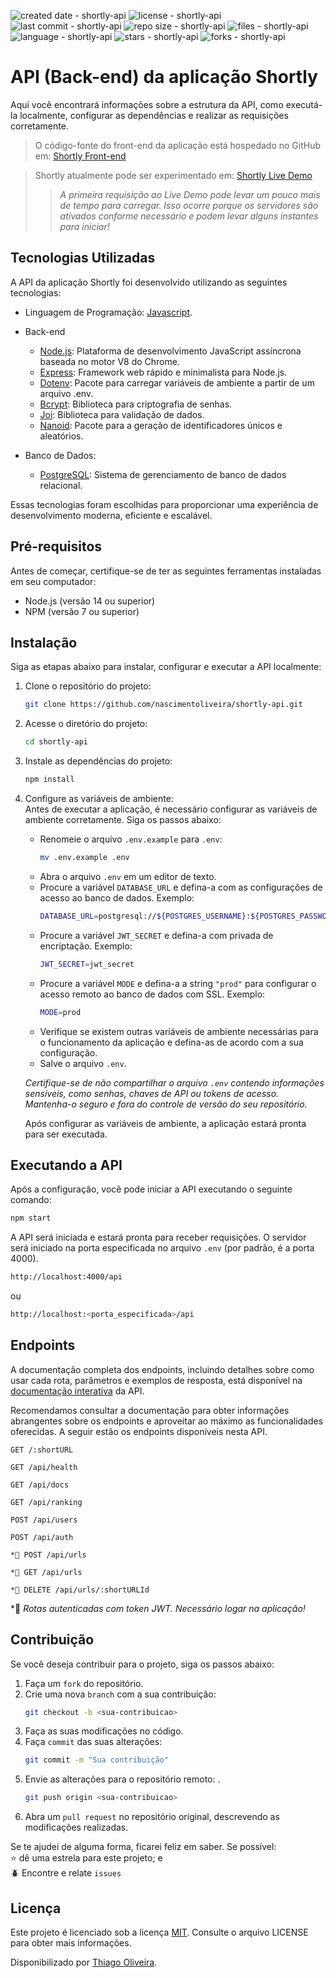 ![created date - shortly-api](https://img.shields.io/date/1671246000?color=007ec6&label=created&style=flat-square)
![license - shortly-api](https://img.shields.io/github/license/nascimentoliveira/shortly-api?color=007ec6&style=flat-square)
![last commit - shortly-api](https://img.shields.io/github/last-commit/nascimentoliveira/shortly-api?color=007ec6&style=flat-square)
![repo size - shortly-api](https://img.shields.io/github/repo-size/nascimentoliveira/shortly-api?color=007ec6&style=flat-square)
![files - shortly-api](https://img.shields.io/github/directory-file-count/nascimentoliveira/shortly-api?color=007ec6&style=flat-square)
![language - shortly-api](https://img.shields.io/github/languages/top/nascimentoliveira/shortly-api?color=007ec6&style=flat-square)
![stars - shortly-api](https://img.shields.io/github/stars/nascimentoliveira/shortly-api?color=007ec6&style=flat-square)
![forks - shortly-api](https://img.shields.io/github/forks/nascimentoliveira/shortly-api?color=007ec6&style=flat-square)

# API (Back-end) da aplicação **Shortly**

Aqui você encontrará informações sobre a estrutura da API, como executá-la localmente, configurar as dependências e realizar as requisições corretamente.

> O código-fonte do front-end da aplicação está hospedado no GitHub em: [Shortly Front-end](https://github.com/nascimentoliveira/shortly)

> Shortly atualmente pode ser experimentado em: [Shortly Live Demo](https://nascimentoliveira-shortly.vercel.app)
>  
>> *A primeira requisição ao Live Demo pode levar um pouco mais de tempo para carregar. Isso ocorre porque os servidores são ativados conforme necessário e podem levar alguns instantes para iniciar!*

## Tecnologias Utilizadas

A API da aplicação Shortly foi desenvolvido utilizando as seguintes tecnologias:

- Linguagem de Programação: [Javascript](https://developer.mozilla.org/pt-BR/docs/Web/JavaScript/Reference).

- Back-end
  - [Node.js](https://nodejs.org/en/about): Plataforma de desenvolvimento JavaScript assíncrona baseada no motor V8 do Chrome.
  - [Express](https://expressjs.com/pt-br/): Framework web rápido e minimalista para Node.js.
  - [Dotenv](https://www.npmjs.com/package/dotenv): Pacote para carregar variáveis de ambiente a partir de um arquivo .env.
  - [Bcrypt](https://www.npmjs.com/package/bcrypt): Biblioteca para criptografia de senhas.
  - [Joi](https://joi.dev/): Biblioteca para validação de dados.
  - [Nanoid](https://www.npmjs.com/package/nanoid): Pacote para a geração de identificadores únicos e aleatórios.

- Banco de Dados: 
    - [PostgreSQL](https://www.postgresql.org/about/): Sistema de gerenciamento de banco de dados relacional.

Essas tecnologias foram escolhidas para proporcionar uma experiência de desenvolvimento moderna, eficiente e escalável.

## Pré-requisitos

Antes de começar, certifique-se de ter as seguintes ferramentas instaladas em seu computador:
-   Node.js (versão 14 ou superior)
-   NPM (versão 7 ou superior)

## Instalação

Siga as etapas abaixo para instalar, configurar e executar a API localmente:

1. Clone o repositório do projeto:
    ```bash
    git clone https://github.com/nascimentoliveira/shortly-api.git
    ```
2. Acesse o diretório do projeto:
    ```bash
    cd shortly-api
    ```
3. Instale as dependências do projeto:
    ```bash
    npm install
    ```
4. Configure as variáveis de ambiente:  
    Antes de executar a aplicação, é necessário configurar as variáveis de ambiente corretamente. Siga os passos abaixo:
    -  Renomeie o arquivo `.env.example` para `.env`:
        ```bash
        mv .env.example .env
        ```
    - Abra o arquivo `.env` em um editor de texto.
    - Procure a variável `DATABASE_URL` e defina-a com as configurações de acesso ao banco de dados. Exemplo:  
        ```bash
        DATABASE_URL=postgresql://${POSTGRES_USERNAME}:${POSTGRES_PASSWORD}@${POSTGRES_HOST}:${POSTGRES_PORT}/${POSTGRES_DATABASE}?schema=public
        ```
    - Procure a variável `JWT_SECRET` e defina-a com privada de encriptação. Exemplo:  
        ```bash
        JWT_SECRET=jwt_secret
        ```
    - Procure a variável `MODE` e defina-a a string `"prod"` para configurar o acesso remoto ao banco de dados com SSL. Exemplo:  
        ```bash
        MODE=prod
        ```
    - Verifique se existem outras variáveis de ambiente necessárias para o funcionamento da aplicação e defina-as de acordo com a sua configuração.
    - Salve o arquivo `.env`.
    
    *Certifique-se de não compartilhar o arquivo `.env` contendo informações sensíveis, como senhas, chaves de API ou tokens de acesso. Mantenha-o seguro e fora do controle de versão do seu repositório.*

    Após configurar as variáveis de ambiente, a aplicação estará pronta para ser executada.

## Executando a API

Após a configuração, você pode iniciar a API executando o seguinte comando:
  ```bash
  npm start
  ```
A API será iniciada e estará pronta para receber requisições.
O servidor será iniciado na porta especificada no arquivo `.env` (por padrão, é a porta 4000).
  ```bash
  http://localhost:4000/api
  ```
ou 
  ```bash
  http://localhost:<porta_especificada>/api
  ```

## Endpoints

A documentação completa dos endpoints, incluindo detalhes sobre como usar cada rota, parâmetros e exemplos de resposta, está disponível na [documentação interativa](https://shortly-api-zy7t.onrender.com/api/docs/) da API.

Recomendamos consultar a documentação para obter informações abrangentes sobre os endpoints e aproveitar ao máximo as funcionalidades oferecidas. A seguir estão os endpoints disponíveis nesta API.

```
GET /:shortURL
```
```
GET /api/health
```
```
GET /api/docs
```
```
GET /api/ranking
```
```
POST /api/users
```
```
POST /api/auth
```
```
*🔐 POST /api/urls
```
```
*🔐 GET /api/urls
```
```
*🔐 DELETE /api/urls/:shortURLId
```
*🔐 *Rotas autenticadas com token JWT. Necessário logar na aplicação!*

## Contribuição

Se você deseja contribuir para o projeto, siga os passos abaixo:

1. Faça um `fork` do repositório.
2. Crie uma nova `branch` com a sua contribuição: 
    ```bash
    git checkout -b <sua-contribuicao>
    ```
3. Faça as suas modificações  no código.
4. Faça `commit` das suas alterações:
    ```bash
    git commit -m "Sua contribuição"
    ```
5. Envie as alterações para o repositório remoto: .
    ```bash
    git push origin <sua-contribuicao>
    ```
6. Abra um `pull request` no repositório original, descrevendo as modificações realizadas.

Se te ajudei de alguma forma, ficarei feliz em saber. Se possível:  
⭐️ dê uma estrela para este projeto; e   
🪲 Encontre e relate `issues`

## Licença

Este projeto é licenciado sob a licença [MIT](https://choosealicense.com/licenses/mit/). Consulte o arquivo LICENSE para obter mais informações.

Disponibilizado por [Thiago Oliveira](https://www.linkedin.com/in/nascimentoliveira/).